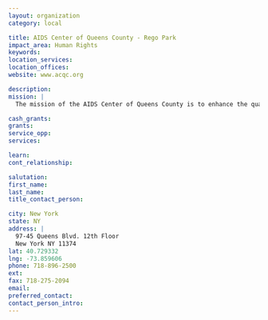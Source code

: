 ```yaml
---
layout: organization
category: local

title: AIDS Center of Queens County - Rego Park
impact_area: Human Rights
keywords: 
location_services: 
location_offices: 
website: www.acqc.org

description: 
mission: |
  The mission of the AIDS Center of Queens County is to enhance the quality of life for individuals and their families infected, affected and at risk for HIV/AIDS and other related conditions. We do this by providing comprehensive services in a non-judgmental, safe and supportive environment. 

cash_grants: 
grants: 
service_opp: 
services: 

learn: 
cont_relationship: 

salutation: 
first_name: 
last_name: 
title_contact_person: 

city: New York
state: NY
address: |
  97-45 Queens Blvd. 12th Floor  
  New York NY 11374
lat: 40.729332
lng: -73.859606
phone: 718-896-2500
ext: 
fax: 718-275-2094
email: 
preferred_contact: 
contact_person_intro: 
---
```


